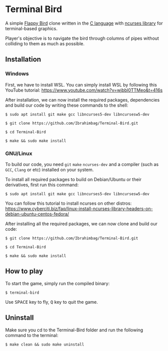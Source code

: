 # Terminal Bird
A simple [Flappy Bird](https://en.wikipedia.org/wiki/Flappy_Bird) clone written in the [C language](https://en.wikipedia.org/wiki/C_(programming_language)) with [ncurses library](https://en.wikipedia.org/wiki/Ncurses) for terminal-based graphics. 

Player's objective is to navigate the bird through columns of pipes without colliding to them as much as possible.
## Installation
### Windows
First, we have to install WSL. You can simply install WSL by following this YouTube tutorial: https://www.youtube.com/watch?v=wjbbl0TTMeo&t=416s 

After installation, we can now install the required packages, dependencies and build our code by writing these commands to the shell: 
```console
$ sudo apt install git make gcc libncurses5-dev libncursesw5-dev

$ git clone https://github.com/Ibrahimbag/Terminal-Bird.git

$ cd Terminal-Bird

$ make && sudo make install
```
### GNU/Linux
To build our code, you need `git` `make` `ncurses-dev` and a compiler (such as `GCC`, `Clang` or etc) installed on your system.

To install all required packages to build on Debian/Ubuntu or their derivatives, first run this command:
```console
$ sudo apt install git make gcc libncurses5-dev libncursesw5-dev
```
You can follow this tutorial to install ncurses on other distros: https://www.cyberciti.biz/faq/linux-install-ncurses-library-headers-on-debian-ubuntu-centos-fedora/

After installing all the required packages, we can now clone and build our code:
```console
$ git clone https://github.com/Ibrahimbag/Terminal-Bird.git

$ cd Terminal-Bird

$ make && sudo make install
```

## How to play
To start the game, simply run the compiled binary:
```console
$ terminal-bird
```
Use <kbd>SPACE</kbd> key to fly, <kbd>Q</kbd> key to quit the game.

## Uninstall
Make sure you cd to the Terminal-Bird folder and run the following command to the terminal:
```console
$ make clean && sudo make uninstall
```
